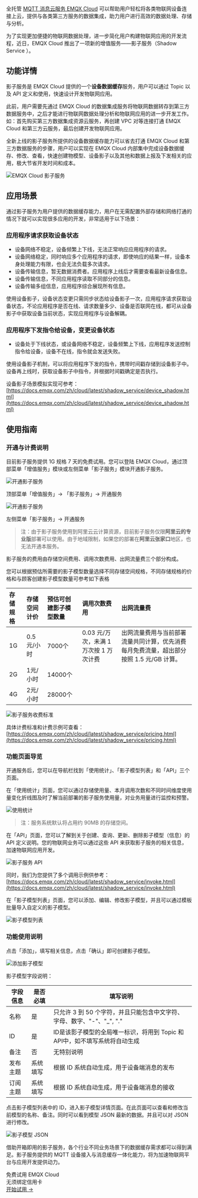 全托管 [MQTT 消息云服务 EMQX Cloud](https://www.emqx.com/zh/cloud) 可以帮助用户轻松将各类物联网设备连接上云，提供与各类第三方服务的数据集成，助力用户进行高效的数据处理、存储与分析。

为了实现更加便捷的物联网数据处理，进一步简化用户构建物联网应用的开发流程，近日，EMQX Cloud 推出了一项新的增值服务——影子服务（Shadow Service ）。

## 功能详情

影子服务是 EMQX Cloud 提供的一个**设备数据缓存**服务，用户可以通过 Topic 以及 API 定义和使用，快速设计开发物联网应用。

此前，用户需要先通过 EMQX Cloud 的数据集成服务将物联网数据转存到第三方数据服务中，之后才能进行物联网数据处理分析和物联网应用的进一步开发工作。如：首先购买第三方数据集成资源云服务，再创建 VPC 对等连接打通 EMQX Cloud 和第三方云服务，最后创建开发物联网应用。

全新上线的影子服务所提供的设备数据缓存能力可以省去打通 EMQX Cloud 和第三方数据服务的步骤，用户可以实现在 EMQX Cloud 内部集中完成设备数据缓存、修改、查看，快速创建物模型、设备影子以及其他和数据上报及下发相关的应用，极大节省开发时间和成本。

![EMQX Cloud 影子服务](https://assets.emqx.com/images/6fb0b9da0b663623342234ebca50fe79.png)
 

## 应用场景

通过影子服务为用户提供的数据缓存能力，用户在无需配置外部存储和网络打通的情况下就可以实现很多应用的开发，非常适用于以下场景：

### 应用程序请求获取设备状态

- 设备网络不稳定，设备频繁上下线，无法正常响应应用程序的请求。
- 设备网络稳定，同时响应多个应用程序的请求，即使响应的结果一样，设备本身处理能力有限，也会无法负载多次请求。
- 设备传输信息，暂无数据消费者。应用程序上线后才需要查看最新设备信息。
- 设备传输信息，不同应用程序读取不同部分的信息。
- 设备传输多组信息，应用程序综合展现所有信息。

使用设备影子，设备状态变更只需同步状态给设备影子一次，应用程序请求获取设备状态，不论应用程序是否在线、请求数量多少、设备是否联网在线，都可从设备影子中获取设备当前状态，实现应用程序与设备解耦。

### 应用程序下发指令给设备，变更设备状态

- 设备处于下线状态，或设备网络不稳定，设备频繁上下线，应用程序发送控制指令给设备，设备不在线，指令就会发送失败。

使用设备影子机制，可以将应用程序下发的指令，携带时间戳存储到设备影子中。设备再上线时，获取设备影子中指令，并根据时间戳确定是否执行。

设备影子场景模拟实现可参考：[https://docs.emqx.com/zh/cloud/latest/shadow_service/device_shadow.html](https://docs.emqx.com/zh/cloud/latest/shadow_service/device_shadow.html) 

## 使用指南

### 开通与计费说明

目前影子服务提供 1G 规格 7 天的免费试用。您可以登陆 EMQX Cloud，通过顶部菜单「增值服务」模块或左侧菜单「影子服务」模块开通影子服务。

![开通影子服务](https://assets.emqx.com/images/862450b71ca57fd86be6485d975e1439.png)

顶部菜单「增值服务」-> 「影子服务」-> 开通服务

![开通影子服务](https://assets.emqx.com/images/3ed1e2a68cfd89ffea18eb5e80458407.png)

左侧菜单「影子服务」-> 开通服务

> 注：由于影子服务使用到阿里云云计算资源，目前影子服务仅限**阿里云的专业版**部署可以使用。由于地域限制，如果您的部署在**阿里云张家口**地区，也无法开通本服务。

影子服务的费用由存储空间费用、调用次数费用、出网流量费三个部分构成。

您可以根据预估所需要的影子模型数量选择不同存储空间规格，不同存储规格的价格和与顾客创建影子模型数量可参考如下表格

| **存储规格** | **存储空间计价** | **预估可创建影子模型数量** | **调用次数费用**                       | **出网流量费**                                               |
| :----------- | :--------------- | :------------------------- | :------------------------------------- | :----------------------------------------------------------- |
| 1G           | 0.5元/小时       | 7000个                     | 0.03 元/万次，未满 1 万次按 1 万次计费 | 出网流量费用与当前部署流量共同计算，优先消费每月免费流量，超出部分按照 1.5 元/GB 计算。 |
| 2G           | 1元/小时         | 14000个                    |                                        |                                                              |
| 4G           | 2元/小时         | 28000个                    |                                        |                                                              |

![影子服务收费标准](https://assets.emqx.com/images/3f38744884d3532a06d8a5a050864196.png)

具体计费标准和计费示例可查看：[https://docs.emqx.com/zh/cloud/latest/shadow_service/pricing.html](https://docs.emqx.com/zh/cloud/latest/shadow_service/pricing.html)

### 功能页面导览

开通服务后，您可以在导航栏找到「使用统计」、「影子模型列表」和「API」三个页面。

在「使用统计」页面，您可以通过存储使用量、本月调用次数和不同时间维度使用量变化折线图及时了解当前部署的影子服务使用量，对业务用量进行监控和预警。

![使用统计](https://assets.emqx.com/images/4857250ac1d1adad06b7427293b9989c.png)

> 注：服务系统默认将占用约 90MB 的存储空间。

在「API」页面，您可以了解到关于创建、查询、更新、删除影子模型（信息）的 API 定义说明。您的物联网业务可以通过这些 API 来获取影子服务的相关信息，加速物联网应用开发。

![影子服务 API](https://assets.emqx.com/images/4251b9976e4114113abb070d5e9c8445.png)

同时，我们为您提供了多个调用示例供参考：[https://docs.emqx.com/zh/cloud/latest/shadow_service/invoke.html](https://docs.emqx.com/zh/cloud/latest/shadow_service/invoke.html)

在「影子模型列表」页面，您可以添加、编辑、修改影子模型，并且可以通过模板批量导入自定义的影子模型。

![影子模型列表](https://assets.emqx.com/images/19825febb5c8092e783851275894116d.png)

### 功能使用说明

点击「添加」，填写相关信息，点击「确认」即可创建影子模型。

![添加影子模型](https://assets.emqx.com/images/e332cd1db9977fbd6664204b50d7d278.png)

影子模型字段说明：

| **字段信息** | **是否必填** | **填写说明**                                                 |
| ------------ | ------------ | ------------------------------------------------------------ |
| 名称         | 是           | 只允许 3 到 50 个字符，并且只能包含中文字符、字母、数字、"-"、"_", "." |
| ID           | 是           | ID是该影子模型的全局唯一标识，将用到 Topic 和 API中，如不填写系统将自动生成 |
| 备注         | 否           | 无特别说明                                                   |
| 发布主题     | 系统填写     | 根据 ID 系统自动生成，用于设备端消息的发布                   |
| 订阅主题     | 系统填写     | 根据 ID 系统自动生成，用于设备端消息的接收                   |

点击影子模型列表中的 ID，进入影子模型详情页面。在此页面可以查看和修改当前模型的名称、备注。同时可以看到模型 JSON 最新的数据。并且可以对 JSON 进行修改。

![影子模型 JSON](https://assets.emqx.com/images/3183c9b5096ce914d060cf99d08a5b4b.png)
 
借助开箱即用的影子服务，各个行业不同业务场景下的数据缓存需求都可以得到满足。影子服务提供的 MQTT 设备接入与消息缓存一体化能力，将为加速物联网平台与应用开发提供动力。


<section class="promotion">
    <div>
        免费试用 EMQX Cloud
        <div class="is-size-14 is-text-normal has-text-weight-normal">无须绑定信用卡</div>
    </div>
    <a href="https://accounts-zh.emqx.com/signup?continue=https://cloud.emqx.com/console/deployments/0?oper=new" class="button is-gradient px-5">开始试用 →</a>
</section>
